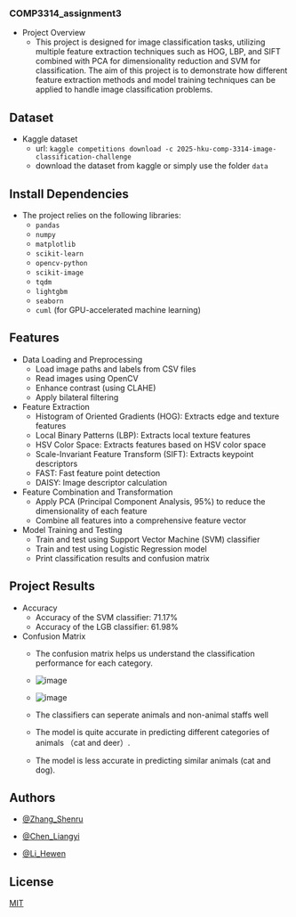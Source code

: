 
### COMP3314_assignment3

- Project Overview
  - This project is designed for image classification tasks, utilizing multiple feature extraction techniques such as HOG, LBP, and SIFT combined with PCA for dimensionality reduction and SVM for classification. The aim of this project is to demonstrate how different feature extraction methods and model training techniques can be applied to handle image classification problems.

## Dataset

- Kaggle dataset
  - url: `kaggle competitions download -c 2025-hku-comp-3314-image-classification-challenge`
  - download the dataset from kaggle or simply use the folder `data`
## Install Dependencies

- The project relies on the following libraries:
    - `pandas`
    - `numpy`
    - `matplotlib`
    - `scikit-learn`
    - `opencv-python`
    - `scikit-image`
    - `tqdm`
    - `lightgbm`
    - `seaborn`
    - `cuml` (for GPU-accelerated machine learning)


## Features

- Data Loading and Preprocessing
    - Load image paths and labels from CSV files
    - Read images using OpenCV
    - Enhance contrast (using CLAHE)
    - Apply bilateral filtering
- Feature Extraction
    - Histogram of Oriented Gradients (HOG): Extracts edge and texture features
    - Local Binary Patterns (LBP): Extracts local texture features
    - HSV Color Space: Extracts features based on HSV color space
    - Scale-Invariant Feature Transform (SIFT): Extracts keypoint descriptors
    - FAST: Fast feature point detection
    - DAISY: Image descriptor calculation
- Feature Combination and Transformation
    - Apply PCA (Principal Component Analysis, 95%) to reduce the dimensionality of each feature
    - Combine all features into a comprehensive feature vector
- Model Training and Testing
    - Train and test using Support Vector Machine (SVM) classifier
    - Train and test using Logistic Regression model
    - Print classification results and confusion matrix
## Project Results
- Accuracy
    - Accuracy of the SVM classifier: 71.17%
    - Accuracy of the LGB classifier: 61.98%
- Confusion Matrix
    - The confusion matrix helps us understand the classification performance for each category.
    - ![image](https://github.com/user-attachments/assets/a6a230a2-ec05-4658-aa33-a2aafeb41002)

    - ![image](https://github.com/user-attachments/assets/2f29b72a-e2a5-423d-b899-762109f5c005)
 
    - The classifiers can seperate animals and non-animal staffs well
    - The model is quite accurate in predicting different categories of animals （cat and deer）.
    - The model is less accurate in predicting similar animals (cat and dog).

 
## Authors

- [@Zhang_Shenru](https://www.github.com/mkyahx)

- [@Chen_Liangyi](https://www.github.com/eddieidde04)

- [@Li_Hewen](https://www.github.com/JackLihh)
## License

[MIT](https://choosealicense.com/licenses/mit/)




    
